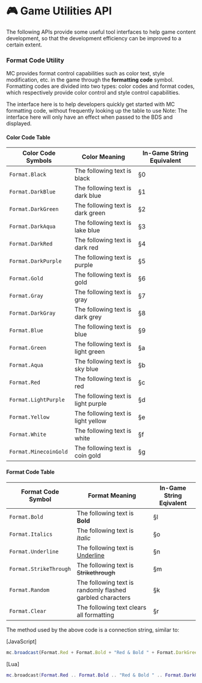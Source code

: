 # 🎮 Game Utilities API

The following APIs provide some useful tool interfaces to help game content development, so that the development efficiency can be improved to a certain extent.

### Format Code Utility

MC provides format control capabilities such as color text, style modification, etc. in the game through the **formatting code** symbol. Formatting codes are divided into two types: color codes and format codes, which respectively provide color control and style control capabilities.

The interface here is to help developers quickly get started with MC formatting code, without frequently looking up the table to use
Note: The interface here will only have an effect when passed to the BDS and displayed.

#### Color Code Table

| Color Code Symbols    | Color Meaning                      | In-Game String Equivalent |
| --------------------- | ---------------------------------- | ------------------------- |
| `Format.Black`        | The following text is black        | §0                        |
| `Format.DarkBlue`     | The following text is dark blue    | §1                        |
| `Format.DarkGreen`    | The following text is dark green   | §2                        |
| `Format.DarkAqua`     | The following text is lake blue    | §3                        |
| `Format.DarkRed`      | The following text is dark red     | §4                        |
| `Format.DarkPurple`   | The following text is purple       | §5                        |
| `Format.Gold`         | The following text is gold         | §6                        |
| `Format.Gray`         | The following text is gray         | §7                        |
| `Format.DarkGray`     | The following text is dark grey    | §8                        |
| `Format.Blue`         | The following text is blue         | §9                        |
| `Format.Green`        | The following text is light green  | §a                        |
| `Format.Aqua`         | The following text is sky blue     | §b                        |
| `Format.Red`          | The following text is red          | §c                        |
| `Format.LightPurple`  | The following text is light purple | §d                        |
| `Format.Yellow`       | The following text is light yellow | §e                        |
| `Format.White`        | The following text is white        | §f                        |
| `Format.MinecoinGold` | The following text is coin gold    | §g                        |



#### Format Code Table

| Format Code Symbol     | Format Meaning                                            | In-Game String Eqivalent |
| ---------------------- | --------------------------------------------------------- | ------------------------ |
| `Format.Bold`          | The following text is **Bold**                            | §l                       |
| `Format.Italics`       | The following text is *Italic*                            | §o                       |
| `Format.Underline`     | The following text is <u>Underline</u>                    | §n                       |
| `Format.StrikeThrough` | The following text is ~~Strikethrough~~                   | §m                       |
| `Format.Random`        | The following text is randomly flashed garbled characters | §k                       |
| `Format.Clear`         | The following text clears all formatting                  | §r                       |



The method used by the above code is a connection string, similar to:

[JavaScript]
```js
mc.broadcast(Format.Red + Format.Bold + "Red & Bold " + Format.DarkGreen + Format.Underline + "DarkGreen & Underline" + Format.Clear + "Clear");
```
[Lua]
```lua
mc.broadcast(Format.Red .. Format.Bold .. "Red & Bold " .. Format.DarkGreen .. Format.Underline .. "DarkGreen & Underline" .. Format.Clear .. "Clear")
```
